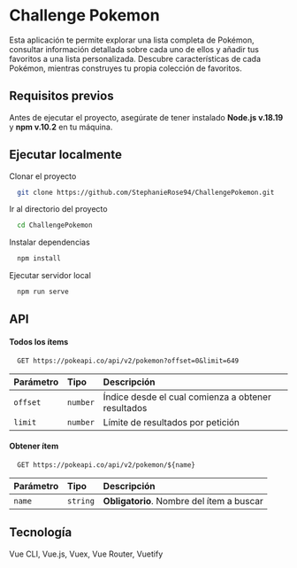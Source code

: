 
# Challenge Pokemon

Esta aplicación te permite explorar una lista completa de Pokémon, consultar información detallada sobre cada uno de ellos y añadir tus favoritos a una lista personalizada. Descubre características de cada Pokémon, mientras construyes tu propia colección de favoritos.
## Requisitos previos

Antes de ejecutar el proyecto, asegúrate de tener instalado **Node.js v.18.19** y **npm v.10.2** en tu máquina.



## Ejecutar localmente

Clonar el proyecto

```bash
  git clone https://github.com/StephanieRose94/ChallengePokemon.git
```

Ir al directorio del proyecto

```bash
  cd ChallengePokemon
```

Instalar dependencias

```bash
  npm install
```

Ejecutar servidor local

```bash
  npm run serve
```


## API 

#### Todos los ítems

```http
  GET https://pokeapi.co/api/v2/pokemon?offset=0&limit=649
```

| Parámetro | Tipo     | Descripción                |
| :-------- | :------- | :------------------------- |
| `offset` | `number` |  Índice desde el cual comienza a obtener resultados |
| `limit` | `number` |  Límite de resultados por petición |

#### Obtener ítem

```http
  GET https://pokeapi.co/api/v2/pokemon/${name}
```

| Parámetro | Tipo     | Descripción                       |
| :-------- | :------- | :-------------------------------- |
| `name`      | `string` | **Obligatorio**. Nombre del ítem a buscar |




## Tecnología

Vue CLI, Vue.js, Vuex, Vue Router, Vuetify


